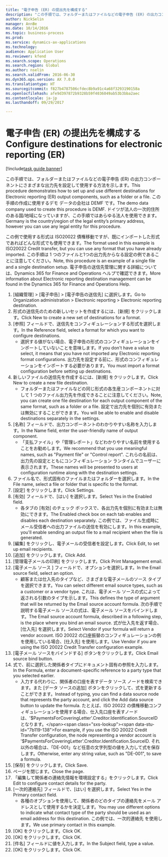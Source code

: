 ```yaml
--- 
title: "電子申告 (ER) の提出先を構成する"
description: "この手順では、フォルダーまたはファイルなどの電子申告 (ER) の出力コンポーネントにさまざまな出力先を設定して使用する方法を示します。"
author: NickSelin
manager: AnnBe
ms.date: 10/14/2016
ms.topic: business-process
ms.prod: 
ms.service: dynamics-ax-applications
ms.technology: 
audience: Application User
ms.reviewer: kfend
ms.search.scope: Operations
ms.search.region: Global
ms.author: nselin
ms.search.validFrom: 2016-06-30
ms.dyn365.ops.version: AX 7.0.0
ms.translationtype: HT
ms.sourcegitcommit: f827b4787506cfdec8b9a91c4a68f3293190158a
ms.openlocfilehash: afe9d397872b9328b59f4036049ab53b3bba2aec
ms.contentlocale: ja-jp
ms.lasthandoff: 09/29/2017

---
```

# <a name="configure-destinations-for-electronic-reporting-er"></a><span data-ttu-id="7b119-103">電子申告 (ER) の提出先を構成する</span><span class="sxs-lookup"><span data-stu-id="7b119-103">Configure destinations for electronic reporting (ER)</span></span>

[!include[task guide banner](../../includes/task-guide-banner.md)]

<span data-ttu-id="7b119-104">この手順では、フォルダーまたはファイルなどの電子申告 (ER) の出力コンポーネントにさまざまな出力先を設定して使用する方法を示します。</span><span class="sxs-lookup"><span data-stu-id="7b119-104">This procedure demonstrates how to set up and use different destinations for Electronic reporting (ER) output components, such as a folder or a file.</span></span> <span data-ttu-id="7b119-105">この手順の作成に使用するデモ データの会社は DEMF です。</span><span class="sxs-lookup"><span data-stu-id="7b119-105">The demo data company used to create this procedure is DEMF.</span></span> <span data-ttu-id="7b119-106">ドイツが法人の一次的住所のある国/地域になっていますが、この手順ではあらゆる法人を使用できます。</span><span class="sxs-lookup"><span data-stu-id="7b119-106">Germany is the country\region of the legal entity’s primary address, however you can use any legal entity for this procedure.</span></span> 

<span data-ttu-id="7b119-107">この例で使用する形式は ISO20022 債権移動ですが、既にインポートした形式であればどんな形式でも使用できます。</span><span class="sxs-lookup"><span data-stu-id="7b119-107">The format used in this example is ISO20022 Credit transfer, but you can use any format that you have already imported.</span></span> <span data-ttu-id="7b119-108">この手順は 1 つのファイルと1つの出力先からなる設定の例であることに注意してください。</span><span class="sxs-lookup"><span data-stu-id="7b119-108">Note, this procedure is an example of a single file and a single destination setup.</span></span> <span data-ttu-id="7b119-109">電子申告の送信先管理に関する詳細については、Dynamics 365 for Finance and Operations ヘルプで確認できます。</span><span class="sxs-lookup"><span data-stu-id="7b119-109">More information about Electronic reporting destination management can be found in the Dynamics 365 for Finance and Operations Help.</span></span>

1. <span data-ttu-id="7b119-110">[組織管理] > [電子申告] > [電子申告の送信先] に選択します。</span><span class="sxs-lookup"><span data-stu-id="7b119-110">Go to Organization administration > Electronic reporting > Electronic reporting destination.</span></span>
2. <span data-ttu-id="7b119-111">形式の送信先のための新しいセットを作成するには、[新規] をクリックします。</span><span class="sxs-lookup"><span data-stu-id="7b119-111">Click New to create a new set of destinations for a format.</span></span>
3. <span data-ttu-id="7b119-112">[参照] フィールドで、送信先をコンフィギュレーションする形式を選択します。</span><span class="sxs-lookup"><span data-stu-id="7b119-112">In the Reference field, select a format for which you want to configure destinations.</span></span>
    * <span data-ttu-id="7b119-113">選択する値がない場合、電子申告の形式のコンフィギュレーションをインポートしていないことを意味します。</span><span class="sxs-lookup"><span data-stu-id="7b119-113">If you don't have a value to select, it means that you have not imported any Electronic reporting format configurations.</span></span> <span data-ttu-id="7b119-114">出力先を設定する前に、形式のコンフィギュレーションをインポートする必要があります。</span><span class="sxs-lookup"><span data-stu-id="7b119-114">You must import a format configuration before setting up destinations.</span></span>  
4. <span data-ttu-id="7b119-115">新しいファイルの送信先を作成するには、[新規] をクリックします。</span><span class="sxs-lookup"><span data-stu-id="7b119-115">Click New to create a new file destination.</span></span>
    * <span data-ttu-id="7b119-116">フォルダーまたはファイルなどの同じ形式の各生産コンポーネントに対して 1 つのファイル出力先を作成できることに注意してください。</span><span class="sxs-lookup"><span data-stu-id="7b119-116">Note, you can create one file destination for each output component of the same format, such as a folder or a file.</span></span> <span data-ttu-id="7b119-117">設定で出力先を個別に有効または無効にすることができます。</span><span class="sxs-lookup"><span data-stu-id="7b119-117">You will be able to enable and disable destinations separately in the settings.</span></span>  
5. <span data-ttu-id="7b119-118">[名称] フィールドで、出力コンポーネントのわかりやすい名称を入力します。</span><span class="sxs-lookup"><span data-stu-id="7b119-118">In the Name field, enter the user-friendly name of output component.</span></span>
    * <span data-ttu-id="7b119-119">「支払ファイル」や「管理レポート」などわかりやすい名前を使用することをお勧めします。</span><span class="sxs-lookup"><span data-stu-id="7b119-119">We recommend that you use meaningful names, such as "Payment file" or "Control report".</span></span> <span data-ttu-id="7b119-120">これらの名前は、出力先の設定とともにコンフィギュレーション ランタイムでユーザーに表示されます。</span><span class="sxs-lookup"><span data-stu-id="7b119-120">These names will be presented to users at configuration runtime along with the destination settings.</span></span>  
6. <span data-ttu-id="7b119-121">ファイル名で、形式固有のファイルまたはフォルダーを選択します。</span><span class="sxs-lookup"><span data-stu-id="7b119-121">In the File name, select a file or folder that is specific to the format.</span></span>
7. <span data-ttu-id="7b119-122">[設定] をクリックします。</span><span class="sxs-lookup"><span data-stu-id="7b119-122">Click Settings.</span></span>
8. <span data-ttu-id="7b119-123">[有効] フィールドで、[はい] を選択します。</span><span class="sxs-lookup"><span data-stu-id="7b119-123">Select Yes in the Enabled field.</span></span>
    * <span data-ttu-id="7b119-124">各タブの [有効] のチェック ボックスで、各出力先を個別に有効または無効にできます。</span><span class="sxs-lookup"><span data-stu-id="7b119-124">The Enabled check box on each tab enables and disables each destination separately.</span></span> <span data-ttu-id="7b119-125">この例では、ファイル生成時にメール受信者への出力ファイルの送信を有効にします。</span><span class="sxs-lookup"><span data-stu-id="7b119-125">In this example, you'll enable sending an output file to a mail recipient when the file is generated.</span></span>  
9. <span data-ttu-id="7b119-126">[編集] をクリックし、電子メールの受信者を設定します。</span><span class="sxs-lookup"><span data-stu-id="7b119-126">Click Edit, to set up email recipients.</span></span>
10. <span data-ttu-id="7b119-127">[追加] をクリックします。</span><span class="sxs-lookup"><span data-stu-id="7b119-127">Click Add.</span></span>
11. <span data-ttu-id="7b119-128">[管理電子メールの印刷] をクリックします。</span><span class="sxs-lookup"><span data-stu-id="7b119-128">Click Print Management email.</span></span>
12. <span data-ttu-id="7b119-129">[電子メール ソース ] フィールドで、オプションを選択します。</span><span class="sxs-lookup"><span data-stu-id="7b119-129">In the Email source  field, select an option.</span></span>
    * <span data-ttu-id="7b119-130">顧客または仕入先のタイプなど、さまざまな電子メールのソース タイプを選択できます。</span><span class="sxs-lookup"><span data-stu-id="7b119-130">You can select different email source types, such as a customer or a vendor type.</span></span> <span data-ttu-id="7b119-131">これは、電子メール ソースの式によって返される引数のタイプを示します。</span><span class="sxs-lookup"><span data-stu-id="7b119-131">This defines the type of argument that will be returned by the Email source account formula.</span></span> <span data-ttu-id="7b119-132">次の手順で説明する電子メール ソースの式は、電子メール ソースをバインドします。</span><span class="sxs-lookup"><span data-stu-id="7b119-132">The Email source account formula, described in a following step, is the place where you bind an email source.</span></span> <span data-ttu-id="7b119-133">式が仕入先を返す場合、[仕入先] を選択します。</span><span class="sxs-lookup"><span data-stu-id="7b119-133">Select Vendor if your formula will return a vendor account.</span></span> <span data-ttu-id="7b119-134">ISO 20022 の口座振替のコンフィギュレーションの例を使用している場合、[仕入先] を使用します。</span><span class="sxs-lookup"><span data-stu-id="7b119-134">Use Vendor if you are using the ISO 20022 Credit Transfer configuration example.</span></span>  
13. <span data-ttu-id="7b119-135">[電子メール ソースをバインドする] ボタンをクリックします。</span><span class="sxs-lookup"><span data-stu-id="7b119-135">Click Email source bind button.</span></span>
14. <span data-ttu-id="7b119-136">式で、前に選択した関係者タイプにドキュメント固有の参照を入力します。</span><span class="sxs-lookup"><span data-stu-id="7b119-136">In the Formula, enter a document-specific reference to a party type that you selected earlier.</span></span>
    * <span data-ttu-id="7b119-137">入力する代わりに、関係者の口座を表すデータ ソース ノードを検索できます。また [データ ソースの追加] ボタンをクリックして、式を更新することができます。</span><span class="sxs-lookup"><span data-stu-id="7b119-137">Instead of typing, you can find a data source node that represents the party account, and click the Add data source button to update the formula.</span></span> <span data-ttu-id="7b119-138">たとえば、ISO 20022 の債権移動コンフィギュレーションを使用する場合、仕入先口座を表すノードは、'$PaymentsForCoveringLetter'.Creditor.Identification.SourceID となります。</span><span class="sxs-lookup"><span data-stu-id="7b119-138">For example, if you use the ISO 20022 Credit Transfer configuration, the node representing a vendor account is '$PaymentsForCoveringLetter'.Creditor.Identification.SourceID.</span></span> <span data-ttu-id="7b119-139">それ以外の場合は、「DE-001」など任意の文字列型の値を入力して式を保存します。</span><span class="sxs-lookup"><span data-stu-id="7b119-139">Otherwise, enter any string value, such as "DE-001", to save a formula.</span></span>  
15. <span data-ttu-id="7b119-140">[保存] をクリックします。</span><span class="sxs-lookup"><span data-stu-id="7b119-140">Click Save.</span></span>
16. <span data-ttu-id="7b119-141">ページを閉じます。</span><span class="sxs-lookup"><span data-stu-id="7b119-141">Close the page.</span></span>
17. <span data-ttu-id="7b119-142">「編集して関係者の連絡先情報を環境設定する」をクリックします。</span><span class="sxs-lookup"><span data-stu-id="7b119-142">Click Edit to configure contact details for the party.</span></span>
18. <span data-ttu-id="7b119-143">[一次的連絡先] フィールドで、[はい] を選択します。</span><span class="sxs-lookup"><span data-stu-id="7b119-143">Select Yes in the Primary contact field.</span></span>
    * <span data-ttu-id="7b119-144">各種のオプションを使用して、関係者のどのタイプの連絡先をメール アドレスとして使用するかを決定します。</span><span class="sxs-lookup"><span data-stu-id="7b119-144">You may use different options to indicate what contact type of the party should be used as an email address for this destination.</span></span> <span data-ttu-id="7b119-145">この例では、一次的連絡先 を使用します。</span><span class="sxs-lookup"><span data-stu-id="7b119-145">We use primary contact in this example.</span></span>  
19. <span data-ttu-id="7b119-146">[OK] をクリックします。</span><span class="sxs-lookup"><span data-stu-id="7b119-146">Click OK.</span></span>
20. <span data-ttu-id="7b119-147">[OK] をクリックします。</span><span class="sxs-lookup"><span data-stu-id="7b119-147">Click OK.</span></span>
21. <span data-ttu-id="7b119-148">[件名] フィールドに値を入力します。</span><span class="sxs-lookup"><span data-stu-id="7b119-148">In the Subject field, type a value.</span></span>
22. <span data-ttu-id="7b119-149">[OK] をクリックします。</span><span class="sxs-lookup"><span data-stu-id="7b119-149">Click OK.</span></span>


